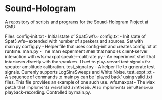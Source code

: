 # Sound-Hologram
A repository of scripts and programs for the Sound-Hologram Project at CMU

Files:
config-init.txt      - Initial state of Spat5.wfs~
config.txt           - Init state of Spat5.wfs~ extended with number of speakers and sources. 
                       Set with main.py
config.py            - Helper file that uses config-init and creates config.txt at runtime.
main.py              - The main experiment shell that handles client-server interaction with wfs.maxpat
speaker-calibrate.py - An experiment shell that interfaces directly with the speakers.
                       Used to play-record test signals for speaker amplitude calibration.
test_signal.py       - A helper file to generate test signals. 
                       Currenly supports LogSineSweeps and White Noise.
test_expt.txt        - A sequence of commands to main.py can be 'played back' using valid .txt files.
                       This file provides an example of one such use.
wfs.maxpat           - The Max patch that implements wavefield synthesis.
                       Also implements simultaneous playback-recording.
                       Controlled by main.py.
                       





 

